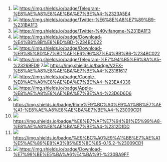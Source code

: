 1. ![](https://img.shields.io/badge/Telegram-%E8%AE%A8%E8%AE%BA%E7%BE%A4-%2323A5E4) https://img.shields.io/badge/Telegram-%E8%AE%A8%E8%AE%BA%E7%BE%A4-%2323A5E4
2. ![](https://img.shields.io/badge/Twitter-%E6%8E%A8%E7%89%B9-%231BA1F3) https://img.shields.io/badge/Twitter-%E6%8E%A8%E7%89%B9-%231BA1F3 
3. ![](https://img.shields.io/badge/Twitter-%40yifangme-%231BA1F3)  https://img.shields.io/badge/Twitter-%40yifangme-%231BA1F3  
4. ![](https://img.shields.io/badge/Download-%E4%B8%8B%E8%BD%BD-%234BC022)  https://img.shields.io/badge/Download-%E4%B8%8B%E8%BD%BD-%234BC022 
5. ![](https://img.shields.io/badge/Download-%E9%85%8D%E7%BD%AE%E6%96%87%E4%BB%B6-%234BC022)  https://img.shields.io/badge/Download-%E9%85%8D%E7%BD%AE%E6%96%87%E4%BB%B6-%234BC022 
6. ![](https://img.shields.io/badge/Telegram-%E7%94%B5%E6%8A%A5-%23269FD9)  https://img.shields.io/badge/Telegram-%E7%94%B5%E6%8A%A5-%23269FD9 
7.![](https://img.shields.io/badge/V2EX-%E8%AE%A8%E8%AE%BA%E7%BE%A4-%23161617)  https://img.shields.io/badge/V2EX-%E8%AE%A8%E8%AE%BA%E7%BE%A4-%23161617 
8. ![](https://img.shields.io/badge/Google-%E8%AE%A8%E8%AE%BA%E7%BE%A4-%23EA4336)  https://img.shields.io/badge/Google-%E8%AE%A8%E8%AE%BA%E7%BE%A4-%23EA4336 
9. ![](https://img.shields.io/badge/Apple-%E8%AE%A8%E8%AE%BA%E7%BE%A4-%23D6D6D6) https://img.shields.io/badge/Apple-%E8%AE%A8%E8%AE%BA%E7%BE%A4-%23D6D6D6 
10. ![](https://img.shields.io/badge/Rime%E9%BC%A0%E9%A1%BB%E7%AE%A1-%E8%AE%A8%E8%AE%BA%E7%BE%A4-%23009CD1) https://img.shields.io/badge/Rime%E9%BC%A0%E9%A1%BB%E7%AE%A1-%E8%AE%A8%E8%AE%BA%E7%BE%A4-%23009CD1 
11. ![](https://img.shields.io/badge/%E8%B7%AF%E7%94%B1%E5%99%A8-%E8%AE%A8%E8%AE%BA%E7%BE%A4-%2312D1DD)  https://img.shields.io/badge/%E8%B7%AF%E7%94%B1%E5%99%A8-%E8%AE%A8%E8%AE%BA%E7%BE%A4-%2312D1DD 
12. ![](https://img.shields.io/badge/%E9%BC%A0%E9%A1%BB%E7%AE%A1%E5%AE%89%E8%A3%85%E5%8C%85-0.15.2-%23009CD1) https://img.shields.io/badge/%E9%BC%A0%E9%A1%BB%E7%AE%A1%E5%AE%89%E8%A3%85%E5%8C%85-0.15.2-%23009CD1 
13. ![](https://img.shields.io/badge/Download-%E7%99%BE%E5%BA%A6%E4%BA%91-%230BA9FF) https://img.shields.io/badge/Download-%E7%99%BE%E5%BA%A6%E4%BA%91-%230BA9FF
